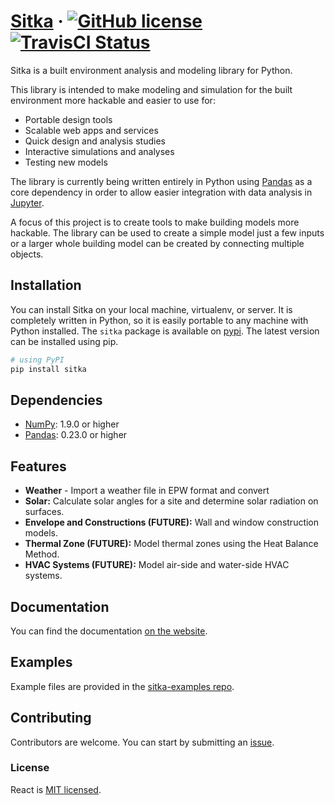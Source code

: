 # [Sitka](http://www.sitka.io/) &middot; [![GitHub license](https://img.shields.io/badge/license-MIT-blue.svg)](https://github.com/mcneillj/sitka/blob/master/LICENSE) [![TravisCI  Status](https://travis-ci.org/mcneillj/sitka.svg?branch=master?style=shield&circle-token=:circle-token)](https://travis-ci.org/mcneillj/sitka)

Sitka is a built environment analysis and modeling library for Python.

This library is intended to make modeling and simulation for the built environment more hackable and easier to use for:

* Portable design tools
* Scalable web apps and services
* Quick design and analysis studies
* Interactive simulations and analyses
* Testing new models

The library is currently being written entirely in Python using [Pandas](https://pandas.pydata.org) as a core dependency in order to allow easier integration with data analysis in [Jupyter](https://jupyter.org).

A focus of this project is to create tools to make building models more hackable.  The library can be used to create a simple model just a few inputs or a larger whole building model can be created by connecting multiple objects.

## Installation

You can install Sitka on your local machine, virtualenv, or server.  It is completely written in Python, so it is easily portable to any machine with Python installed.  The `sitka` package is available on [pypi](https://pypi.org/project/sitka/).  The latest version can be installed using pip.

```sh
# using PyPI
pip install sitka
```

## Dependencies
- [NumPy](https://www.numpy.org): 1.9.0 or higher
- [Pandas](https://pandas.pydata.org): 0.23.0 or higher

## Features
* **Weather** - Import a weather file in EPW format and convert
* **Solar:** Calculate solar angles for a site and determine solar radiation on surfaces.
* **Envelope and Constructions (FUTURE):** Wall and window construction models.
* **Thermal Zone (FUTURE):** Model thermal zones using the Heat Balance Method.
* **HVAC Systems (FUTURE):** Model air-side and water-side HVAC systems.

## Documentation

You can find the documentation [on the website](http://www.sitka.io).  

## Examples

Example files are provided in the [sitka-examples repo](https://www.github.com/mcneillj/sitka-examples).

## Contributing

Contributors are welcome.  You can start by submitting an [issue](https://www.github.com/mcneillj/sitka/issues).

### License

React is [MIT licensed](./LICENSE).
